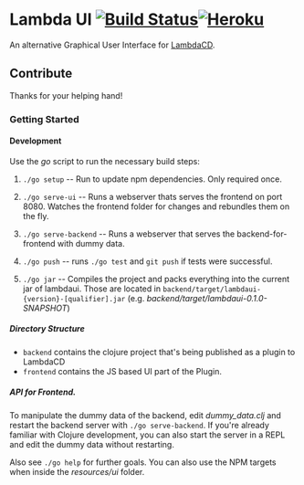Lambda UI [![Build Status](https://travis-ci.org/sroidl/lambda-ui.svg?branch=master)](https://travis-ci.org/sroidl/lambda-ui)[![Heroku](https://heroku-badge.herokuapp.com/?app=heroku-badge)](http://lambdaui-snapshot.herokuapp.com)
==========
An alternative Graphical User Interface for [LambdaCD](https://github.com/flosell/lambdacd).

## Contribute

Thanks for your helping hand!

### Getting Started

#### Development
Use the _go_ script to run the necessary build steps:

1. `./go setup` -- Run to update npm dependencies. Only required once.
2. `./go serve-ui` -- Runs a webserver thats serves the frontend on port 8080. Watches the frontend folder for changes and rebundles them on the fly.
3. `./go serve-backend` -- Runs a webserver that serves the backend-for-frontend with dummy data.
4. `./go push` -- runs `./go test` and `git push` if tests were successful.

5. `./go jar` -- Compiles the project and packs everything into the current jar of lambdaui. Those are located in `backend/target/lambdaui-{version}-[qualifier].jar` (e.g. _backend/target/lambdaui-0.1.0-SNAPSHOT_)

##### Directory Structure

* `backend` contains the clojure project that's being published as a plugin to LambdaCD
* `frontend` contains the JS based UI part of the Plugin.

##### API for Frontend.
To manipulate the dummy data of the backend, edit _dummy_data.clj_ and restart the backend server with `./go serve-backend`.
If you're already familiar with Clojure development, you can also start the server in a REPL and edit the dummy data without restarting.



Also see `./go help` for further goals.
You can also use the NPM targets when inside the _resources/ui_ folder.
